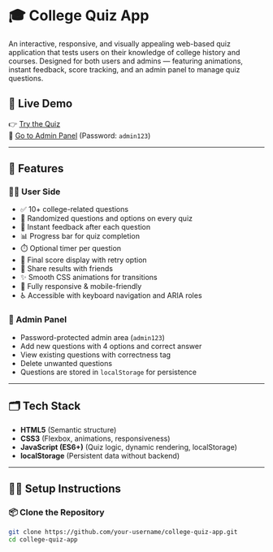 # 🎓 College Quiz App

An interactive, responsive, and visually appealing web-based quiz application that tests users on their knowledge of college history and courses. Designed for both users and admins — featuring animations, instant feedback, score tracking, and an admin panel to manage quiz questions.

## 🚀 Live Demo

👉 [Try the Quiz](https://your-username.github.io/college-quiz-app/)  
🔐 [Go to Admin Panel](https://your-username.github.io/college-quiz-app/admin.html) (Password: `admin123`)

---

## 🧠 Features

### 👨‍🎓 User Side
- ✅ 10+ college-related questions
- 🔀 Randomized questions and options on every quiz
- 🎯 Instant feedback after each question
- 📊 Progress bar for quiz completion
- ⏱️ Optional timer per question
- 🧠 Final score display with retry option
- 📲 Share results with friends
- ✨ Smooth CSS animations for transitions
- 📱 Fully responsive & mobile-friendly
- ♿ Accessible with keyboard navigation and ARIA roles

### 🔐 Admin Panel
- Password-protected admin area (`admin123`)
- Add new questions with 4 options and correct answer
- View existing questions with correctness tag
- Delete unwanted questions
- Questions are stored in `localStorage` for persistence

---

## 🗂️ Tech Stack

- **HTML5** (Semantic structure)
- **CSS3** (Flexbox, animations, responsiveness)
- **JavaScript (ES6+)** (Quiz logic, dynamic rendering, localStorage)
- **localStorage** (Persistent data without backend)

---

## 🧑‍💻 Setup Instructions

### 📦 Clone the Repository

```bash
git clone https://github.com/your-username/college-quiz-app.git
cd college-quiz-app
